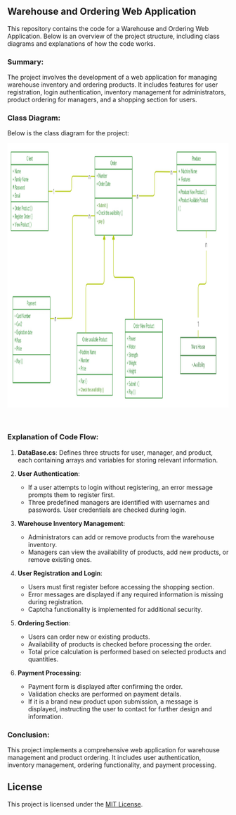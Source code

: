 ## **Warehouse and Ordering Web Application**

This repository contains the code for a Warehouse and Ordering Web Application. Below is an overview of the project structure, including class diagrams and explanations of how the code works.

### **Summary:**

The project involves the development of a web application for managing warehouse inventory and ordering products. It includes features for user registration, login authentication, inventory management for administrators, product ordering for managers, and a shopping section for users.

### **Class Diagram:**

Below is the class diagram for the project:

<div style= "align-items: center; float: left;">  
    <img src="Class-Diagram.jpg" alt="Class Diagram" width="1200" height="600" style="float: left;"/> &nbsp; &nbsp; 
    </div> &nbsp; &nbsp;

### **Explanation of Code Flow:**

1. **DataBase.cs**: Defines three structs for user, manager, and product, each containing arrays and variables for storing relevant information.

2. **User Authentication**:
   - If a user attempts to login without registering, an error message prompts them to register first.
   - Three predefined managers are identified with usernames and passwords. User credentials are checked during login.

3. **Warehouse Inventory Management**:
   - Administrators can add or remove products from the warehouse inventory.
   - Managers can view the availability of products, add new products, or remove existing ones.

4. **User Registration and Login**:
   - Users must first register before accessing the shopping section.
   - Error messages are displayed if any required information is missing during registration.
   - Captcha functionality is implemented for additional security.

5. **Ordering Section**:
   - Users can order new or existing products.
   - Availability of products is checked before processing the order.
   - Total price calculation is performed based on selected products and quantities.

6. **Payment Processing**:
   - Payment form is displayed after confirming the order.
   - Validation checks are performed on payment details.
   - If it is a brand new product upon submission, a message is displayed, instructing the user to contact for further design and information.

### **Conclusion:**

This project implements a comprehensive web application for warehouse management and product ordering. It includes user authentication, inventory management, ordering functionality, and payment processing. 

## License

This project is licensed under the [MIT License](LICENSE).
